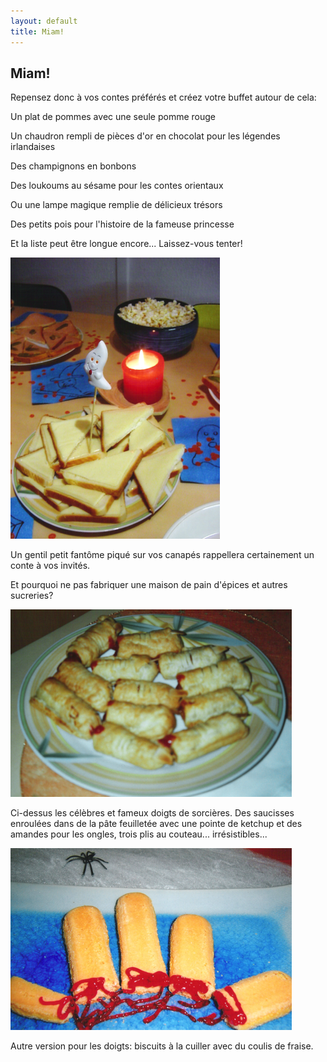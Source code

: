 ```yaml
---
layout: default
title: Miam!
---
```


## Miam!

Repensez donc à vos contes préférés et créez votre buffet autour de cela:

Un plat de pommes avec une seule pomme rouge

Un chaudron rempli de pièces d'or en chocolat pour les légendes irlandaises

Des champignons en bonbons

Des loukoums au sésame pour les contes orientaux

Ou une lampe magique remplie de délicieux trésors

Des petits pois pour l'histoire de la fameuse princesse

Et la liste peut être longue encore... Laissez-vous tenter!

![fromage](/assets/images/pages/fromage.png)

Un gentil petit fantôme piqué sur vos canapés rappellera certainement un conte à vos invités.

Et pourquoi ne pas fabriquer une maison de pain d'épices et autres sucreries?

![doigts](/assets/images/pages/doigts.png)

Ci-dessus les célèbres et fameux doigts de sorcières. Des saucisses enroulées dans de la pâte feuilletée avec une pointe de ketchup et des amandes pour les ongles, trois plis au couteau... irrésistibles...

![doigts](/assets/images/pages/doigts2.png)

Autre version pour les doigts: biscuits à la cuiller avec du coulis de fraise.